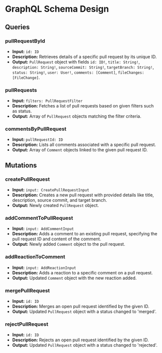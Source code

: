 
# GraphQL Schema Design

## Queries

### pullRequestById
- **Input:** `id: ID`
- **Description:** Retrieves details of a specific pull request by its unique ID.
- **Output:** `PullRequest` object with fields `id: ID!`, `title: String!`, `description: String!`, `sourceCommit: String!`, `targetBranch: String!`, `status: String!`, `user: User!`, `comments: [Comment]`, `fileChanges: [FileChange]`.

### pullRequests
- **Input:** `filters: PullRequestFilter`
- **Description:** Fetches a list of pull requests based on given filters such as status.
- **Output:** Array of `PullRequest` objects matching the filter criteria.

### commentsByPullRequest
- **Input:** `pullRequestId: ID`
- **Description:** Lists all comments associated with a specific pull request.
- **Output:** Array of `Comment` objects linked to the given pull request ID.

## Mutations

### createPullRequest
- **Input:** `input: CreatePullRequestInput`
- **Description:** Creates a new pull request with provided details like title, description, source commit, and target branch.
- **Output:** Newly created `PullRequest` object.

### addCommentToPullRequest
- **Input:** `input: AddCommentInput`
- **Description:** Adds a comment to an existing pull request, specifying the pull request ID and content of the comment.
- **Output:** Newly added `Comment` object to the pull request.

### addReactionToComment
- **Input:** `input: AddReactionInput`
- **Description:** Adds a reaction to a specific comment on a pull request.
- **Output:** Updated `Comment` object with the new reaction added.

### mergePullRequest
- **Input:** `id: ID`
- **Description:** Merges an open pull request identified by the given ID.
- **Output:** Updated `PullRequest` object with a status changed to 'merged'.

### rejectPullRequest
- **Input:** `id: ID`
- **Description:** Rejects an open pull request identified by the given ID.
- **Output:** Updated `PullRequest` object with a status changed to 'rejected'.